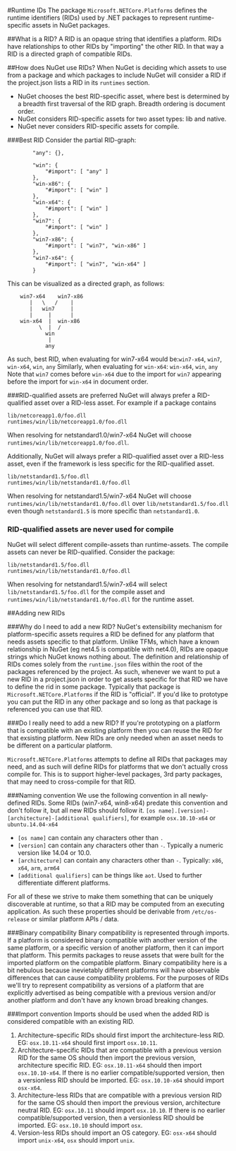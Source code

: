 #Runtime IDs
The package `Microsoft.NETCore.Platforms` defines the runtime identifiers (RIDs) used by .NET packages to represent runtime-specific assets in NuGet packages.

##What is a RID?
A RID is an opaque string that identifies a platform.  RIDs have relationships to other RIDs by "importing" the other RID.  In that way a RID is a directed graph of compatible RIDs.

##How does NuGet use RIDs?
When NuGet is deciding which assets to use from a package and which packages to include NuGet will consider a RID if the project.json lists a RID in its `runtimes` section.

- NuGet chooses the best RID-specific asset, where best is determined by a breadth first traversal of the RID graph.  Breadth ordering is document order.
- NuGet considers RID-specific assets for two asset types: lib and native.
- NuGet never considers RID-specific assets for compile.

###Best RID
Consider the partial RID-graph:
```
        "any": {},

        "win": {
            "#import": [ "any" ]
        },
        "win-x86": {
            "#import": [ "win" ]
        },
        "win-x64": {
            "#import": [ "win" ]
        },
        "win7": {
            "#import": [ "win" ]
        },
        "win7-x86": {
            "#import": [ "win7", "win-x86" ]
        },
        "win7-x64": {
            "#import": [ "win7", "win-x64" ]
        }
```

This can be visualized as a directed graph, as follows:
```
    win7-x64    win7-x86
       |   \   /    |
       |   win7     |
       |     |      |
    win-x64  |  win-x86
          \  |  /
            win
             |
            any
```
As such, best RID, when evaluating for win7-x64 would be:`win7-x64`, `win7`, `win-x64`, `win`, `any`
Similarly, when evaluating for `win-x64`: `win-x64`, `win`, `any`
Note that `win7` comes before `win-x64` due to the import for `win7` appearing before the import for `win-x64` in document order.

###RID-qualified assets are preferred
NuGet will always prefer a RID-qualified asset over a RID-less asset.  For example if a package contains
```
lib/netcoreapp1.0/foo.dll
runtimes/win/lib/netcoreapp1.0/foo.dll
```
When resolving for netstandard1.0/win7-x64 NuGet will choose `runtimes/win/lib/netcoreapp1.0/foo.dll`.

Additionally, NuGet will always prefer a RID-qualified asset over a RID-less asset, even if the framework is less specific for the RID-qualified asset.
```
lib/netstandard1.5/foo.dll
runtimes/win/lib/netstandard1.0/foo.dll
```
When resolving for netstandard1.5/win7-x64 NuGet will choose `runtimes/win/lib/netstandard1.0/foo.dll` over `lib/netstandard1.5/foo.dll` even though `netstandard1.5` is more specific than `netstandard1.0`.

### RID-qualified assets are never used for compile
NuGet will select different compile-assets than runtime-assets.  The compile assets can never be RID-qualified.  Consider the package:
```
lib/netstandard1.5/foo.dll
runtimes/win/lib/netstandard1.0/foo.dll
```
When resolving for netstandard1.5/win7-x64 will select `lib/netstandard1.5/foo.dll` for the compile asset and `runtimes/win/lib/netstandard1.0/foo.dll` for the runtime asset.

##Adding new RIDs

###Why do I need to add a new RID?
NuGet's extensibility mechanism for platform-specific assets requires a RID be defined for any platform that needs assets specific to that platform.  Unlike TFMs, which have a known relationship in NuGet (eg net4.5 is compatible with net4.0), RIDs are opaque strings which NuGet knows nothing about.  The definition and relationship of RIDs comes solely from the `runtime.json` files within the root of the packages referenced by the project.
As such, whenever we want to put a new RID in a project.json in order to get assets specific for that RID we have to define the rid in some package.  Typically that package is `Microsoft.NETCore.Platforms` if the RID is "official".  If you'd like to prototype you can put the RID in any other package and so long as that package is referenced you can use that RID.

###Do I really need to add a new RID?
If you're prototyping on a platform that is compatible with an existing platform then you can reuse the RID for that exsisting platform.  New RIDs are only needed when an asset needs to be different on a particular platform.

`Microsoft.NETCore.Platforms` attempts to define all RIDs that packages may need, and as such will define RIDs for platforms that we don't actually cross compile for.  This is to support higher-level packages, 3rd party packages, that may need to cross-compile for that RID.

###Naming convention
We use the following convention in all newly-defined RIDs.  Some RIDs (win7-x64, win8-x64) predate this convention and don't follow it, but all new RIDs should follow it.
`[os name].[version]-[architecture]-[additional qualifiers]`, for example `osx.10.10-x64` or `ubuntu.14.04-x64`
- `[os name]` can contain any characters other than `.`
- `[version]` can contain any characters other than `-`.  Typically a numeric version like 14.04 or 10.0.
- `[architecture]` can contain any characters other than `-`. Typically: `x86`, `x64`, `arm`, `arm64`
- `[additional qualifiers]` can be things like `aot`.  Used to further differentiate different platforms.

For all of these we strive to make them something that can be uniquely discoverable at runtime, so that a RID may be computed from an executing application.  As such these properties should be derivable from `/etc/os-release` or similar platform APIs / data.

###Binary compatibility
Binary compatibility is represented through imports.  If a platform is considered binary compatible with another version of the same platform, or a specific version of another platform, then it can import that platform.  This permits packages to reuse assets that were built for the imported platform on the compatible platform.  Binary compatibility here is a bit nebulous because inevietably different platforms will have observable differences that can cause compatibility problems.  For the purposes of RIDs we'll try to represent compatibility as versions of a platform that are explicitly advertised as being compatible with a previous version and/or another platform and don't have any known broad breaking changes.

###Import convention
Imports should be used when the added RID is considered compatible with an existing RID.

1. Architecture-specific RIDs should first import the architecture-less RID.  EG: `osx.10.11-x64` should first import `osx.10.11`.
2. Architecture-specific RIDs that are compatible with a previous version RID for the same OS should then import the previous version, architecture specific RID.  EG: `osx.10.11-x64` should then import `osx.10.10-x64`.  If there is no earlier compatible/supported version, then a versionless RID should be imported.  EG: `osx.10.10-x64` should import `osx-x64`.
3. Architecture-less RIDs that are compatible with a previous version RID for the same OS should then import the previous version, architecture neutral RID.  EG: `osx.10.11` should import `osx.10.10`. If there is no earlier compatible/supported version, then a versionless RID should be imported.  EG: `osx.10.10` should import `osx`.
4. Version-less RIDs should import an OS category.  EG: `osx-x64` should import `unix-x64`, `osx` should import `unix`.


